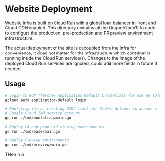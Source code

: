 # Website Deployment

Website infra is built on Cloud Run with a global load balancer in-front and Cloud CDN enabled.
This directory contains all the Lingon/OpenTofu code to configure the production, pre-production and PR preview environment infrastructure.

The actual deployment of the site is decoupled from the infra for convenience, it does not matter for the infrastructure which container is running inside the Cloud Run service(s).
Changes to the image of the deployed Cloud Run services are ignored, could add more fields in future if needed.

## Usage

```bash
# Login to GCP (fetches Application Default Credentials for use by Tofu).
gcloud auth application-default login

# Bootstrap infra, creating OIDC trust for GitHub Actions to assume a
# Google Cloud IAM service account.
go run ./cmd/bootstrap/main.go

# Deploy LB and prod and staging environments.
go run ./cmd/base/main.go

# Deploy Preview environments.
go run ./cmd/preview/main.go

```

THen run:

```bash

```
